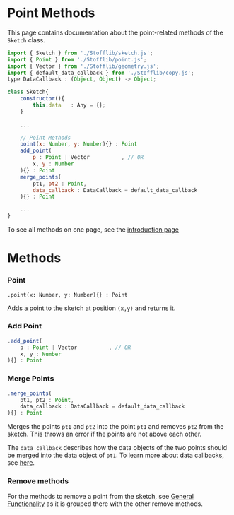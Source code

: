 # Point Methods

This page contains documentation about the point-related methods of the `Sketch` class.

```js
import { Sketch } from './Stofflib/sketch.js';
import { Point } from './Stofflib/point.js';
import { Vector } from './Stofflib/geometry.js';
import { default_data_callback } from './Stofflib/copy.js';
type DataCallback : (Object, Object) -> Object;

class Sketch{
    constructor(){
        this.data   : Any = {};
    }
    
    ...

    // Point Methods
    point(x: Number, y: Number){} : Point
    add_point(
        p : Point | Vector          , // OR
        x, y : Number 
    ){} : Point
    merge_points(
        pt1, pt2 : Point,
        data_callback : DataCallback = default_data_callback
    ){} : Point

    ...
}
```

To see all methods on one page, see the [introduction page](introduction.md)

# Methods

### Point
`.point(x: Number, y: Number){} : Point`

Adds a point to the sketch at position `(x,y)` and returns it.

### Add Point
```js
.add_point(
    p : Point | Vector          , // OR
    x, y : Number 
){} : Point
```

### Merge Points
```js
.merge_points(
    pt1, pt2 : Point,
    data_callback : DataCallback = default_data_callback
){} : Point
```

Merges the points `pt1` and `pt2` into the point `pt1` and removes `pt2` from the sketch. This throws an error if the points are not above each other.

The `data_callback` describes how the data objects of the two points should be merged into the data object of `pt1`. To learn more about data callbacks, see [here](#).

### Remove methods

For the methods to remove a point from the sketch, see [General Functionality](./general.md#remove-point) as it is grouped there with the other remove methods.